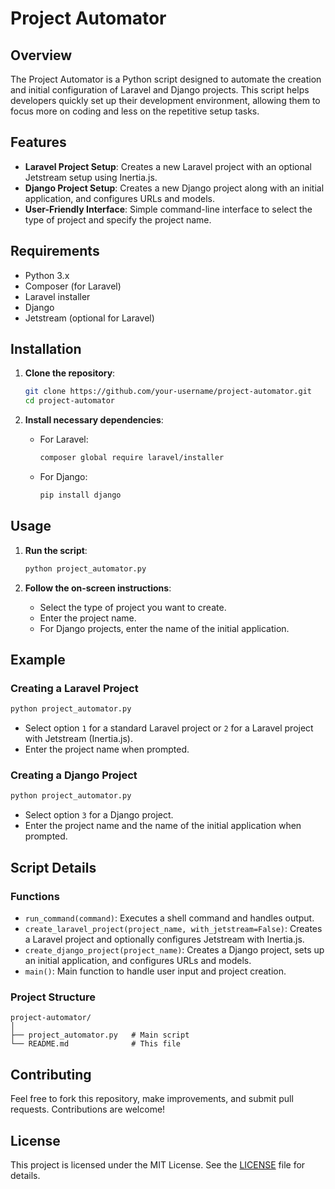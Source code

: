 
# Project Automator

## Overview

The Project Automator is a Python script designed to automate the creation and initial configuration of Laravel and Django projects. This script helps developers quickly set up their development environment, allowing them to focus more on coding and less on the repetitive setup tasks.

## Features

- **Laravel Project Setup**: Creates a new Laravel project with an optional Jetstream setup using Inertia.js.
- **Django Project Setup**: Creates a new Django project along with an initial application, and configures URLs and models.
- **User-Friendly Interface**: Simple command-line interface to select the type of project and specify the project name.

## Requirements

- Python 3.x
- Composer (for Laravel)
- Laravel installer
- Django
- Jetstream (optional for Laravel)

## Installation

1. **Clone the repository**:
    ```bash
    git clone https://github.com/your-username/project-automator.git
    cd project-automator
    ```

2. **Install necessary dependencies**:
    - For Laravel:
      ```bash
      composer global require laravel/installer
      ```
    - For Django:
      ```bash
      pip install django
      ```

## Usage

1. **Run the script**:
    ```bash
    python project_automator.py
    ```

2. **Follow the on-screen instructions**:
    - Select the type of project you want to create.
    - Enter the project name.
    - For Django projects, enter the name of the initial application.

## Example

### Creating a Laravel Project

```bash
python project_automator.py
```
- Select option `1` for a standard Laravel project or `2` for a Laravel project with Jetstream (Inertia.js).
- Enter the project name when prompted.

### Creating a Django Project

```bash
python project_automator.py
```
- Select option `3` for a Django project.
- Enter the project name and the name of the initial application when prompted.

## Script Details

### Functions

- `run_command(command)`: Executes a shell command and handles output.
- `create_laravel_project(project_name, with_jetstream=False)`: Creates a Laravel project and optionally configures Jetstream with Inertia.js.
- `create_django_project(project_name)`: Creates a Django project, sets up an initial application, and configures URLs and models.
- `main()`: Main function to handle user input and project creation.

### Project Structure

```
project-automator/
│
├── project_automator.py   # Main script
└── README.md              # This file
```

## Contributing

Feel free to fork this repository, make improvements, and submit pull requests. Contributions are welcome!

## License

This project is licensed under the MIT License. See the [LICENSE](LICENSE) file for details.
